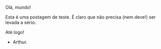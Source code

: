 Olá, mundo!

Esta é uma postagem de teste. É claro que não precisa (nem deve!) ser levada a sério.

Até logo!
- Arthur.
